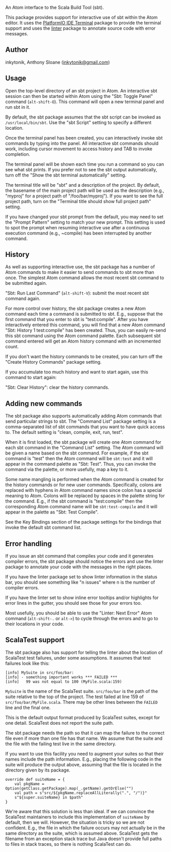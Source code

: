 An Atom interface to the Scala Build Tool (sbt).

This package provides support for interactive use of sbt within the Atom editor.
It uses the [PlatformIO IDE Terminal](https://atom.io/packages/platformio-ide-terminal) package to provide the terminal support and uses the [linter](https://atom.io/packages/linter) package to annotate source code with error messages.

## Author

inkytonik, Anthony Sloane ([inkytonik@gmail.com](mailto:inkytonik@gmail.com))

## Usage

Open the top-level directory of an sbt project in Atom.
An interactive sbt session can then be started within Atom using the "Sbt: Toggle Panel" command (`alt-shift-O`).
This command will open a new terminal panel and run sbt in it.

By default, the sbt package assumes that the sbt script can be invoked as `/usr/local/bin/sbt`.
Use the "sbt Script" setting to specify a different location.

Once the terminal panel has been created, you can interactively invoke sbt commands by typing into the panel.
All interactive sbt commands should work, including cursor movement to access history and TAB to invoke completion.

The terminal panel will be shown each time you run a command so you can see what sbt prints.
If you prefer not to see the sbt output automatically, turn off the "Show the sbt terminal automatically" setting.

The terminal title will be "sbt" and a description of the project.
By default, the basename of the main project path will be used as the description (e.g., "myproj" for a project path of "/foo/bar/myproj").
If you want to see the full project path, turn on the "Terminal title should show full project path" setting.

If you have changed your sbt prompt from the default, you may need to set the "Prompt Pattern" setting to match your new prompt.
This setting is used to spot the prompt when resuming interactive use after a continuous execution command (e.g., ~compile) has been interrupted by another command.

## History

As well as supporting interactive use, the sbt package has a number of Atom commands to make it easier to send commands to sbt more than once.
The simplest Atom command allows the most recent sbt command to be submitted again.

"Sbt: Run Last Command" (`alt-shift-V`): submit the most recent sbt command again.

For more control over history, the sbt package creates a new Atom command each time a command is submitted to sbt.
E.g., suppose that the first command that you enter to sbt is "test:compile".
After you have interactively entered this command, you will find that a new Atom command "Sbt: History 1 test:compile" has been created.
Thus, you can easily re-send this sbt command using the Atom command palette.
Each subsequent sbt command entered will get an Atom history command with an incremented count.

If you don't want the history commands to be created, you can turn off the "Create History Commands" package setting.

If you accumulate too much history and want to start again, use this command to start again:

"Sbt: Clear History": clear the history commands.

## Adding new commands

The sbt package also supports automatically adding Atom commands that send particular strings to sbt.
The "Command List" package setting is a comma-separated list of sbt commands that you want to have quick access to.
The default setting is "clean, compile, exit, run, test".

When it is first loaded, the sbt package will create one Atom command for each sbt command in the "Command List" setting.
The Atom command will be given a name based on the sbt command.
For example, if the sbt command is "test" then the Atom command will be  `sbt:test` and it will appear in the command palette as "Sbt: Test".
Thus, you can invoke the command via the palette, or more usefully, map a key to it.

Some name mangling is performed when the Atom command is created for the history commands or for new user commands.
Specifically, colons are replaced with hyphens in Atom command names since colon has a special meaning to Atom.
Colons will be replaced by spaces in the palette string for the command.
E.g., if the sbt command is "test:compile" then the corresponding Atom command name will be `sbt:test-compile` and it will appear in the palette as "Sbt: Test Compile".

See the Key Bindings section of the package settings for the bindings that invoke the default sbt command list.

## Error handling

If you issue an sbt command that compiles your code and it generates compiler errors, the sbt package should notice the errors and use the linter package to annotate your code with the messages in the right places.

If you have the linter package set to show linter information in the status bar, you should see something like "n issues" where n is the number of compiler errors.

If you have the linter set to show inline error tooltips and/or highlights for error lines in the gutter, you should see those for your errors too.

Most usefully, you should be able to use the "Linter: Next Error" Atom command (`alt-shift-.` or `alt->`) to cycle through the errors and to go to their locations in your code.

## ScalaTest support

The sbt package also has support for telling the linter about the location of ScalaTest test failures, under some assumptions.
It assumes that test failures look like this:

    [info] MySuite in src/foo/bar:
    [info] - something important works *** FAILED ***
    [info]   99 was not equal to 100 (MyFile.scala:159)

`MySuite` is the name of the ScalaTest suite.
`src/foo/bar` is the path of the suite relative to the top of the project.
The test failed at line 159 of `src/foo/bar/MyFile.scala`.
There may be other lines between the `FAILED` line and the final one.

This is the default output format produced by ScalaTest suites, except for one detail.
ScalaTest does not report the suite path.

The sbt package needs the path so that it can map the failure to the correct file even if more than one file has that name.
We assume that the suite and the file with the failing test live in the same directory.

If you want to use this facility you need to augment your suites so that their names include the path information.
E.g., placing the following code in the suite will produce the output above, assuming that the file is located in the directory given by its package.

    override def suiteName = {
        val pkgName = Option(getClass.getPackage).map(_.getName).getOrElse("")
        val path = s"src/${pkgName.replaceAllLiterally(".", "/")}"
        s"${super.suiteName} in $path"
    }

We're aware that this solution is less than ideal.
If we can convince the ScalaTest maintainers to include this implementation of `suiteName` by default, then we will.
However, the situation is tricky so we are not confident.
E.g., the file in which the failure occurs may not actually be in the same directory as the suite, which is assumed above.
ScalaTest gets the filename from an exception stack trace but Java doesn't provide full paths to files in stack traces, so there is nothing ScalaTest can do.
